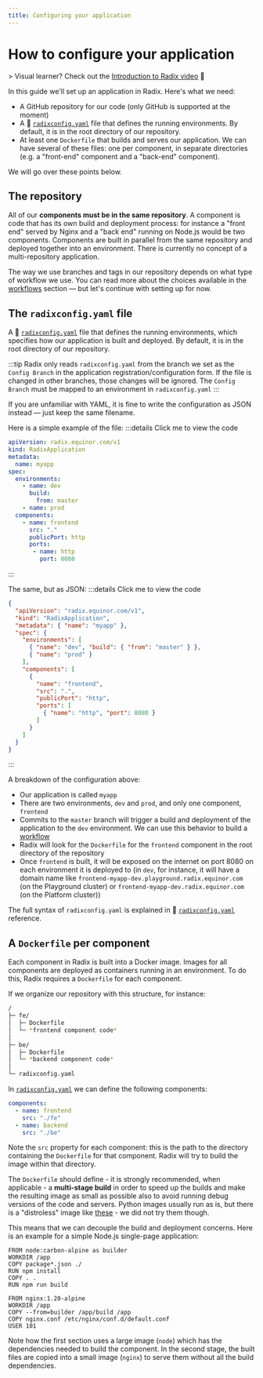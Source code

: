```yaml
---
title: Configuring your application
---
```


# How to configure your application

&gt; Visual learner? Check out the [Introduction to Radix video](https://web.microsoftstream.com/video/fa523b5c-3509-4e11-97b0-868ae499f603) 🎥

In this guide we'll set up an application in Radix. Here's what we need:

- A GitHub repository for our code (only GitHub is supported at the moment)
- A 📖 [`radixconfig.yaml`](../../references/reference-radix-config/) file that defines the running environments. By default, it is in the root directory of our repository.
- At least one `Dockerfile` that builds and serves our application. We can have several of these files: one per component, in separate directories (e.g. a "front-end" component and a "back-end" component).

We will go over these points below.

## The repository

All of our **components must be in the same repository**. A component is code that has its own build and deployment process: for instance a "front end" served by Nginx and a "back end" running on Node.js would be two components. Components are built in parallel from the same repository and deployed together into an environment. There is currently no concept of a multi-repository application.

The way we use branches and tags in our repository depends on what type of workflow we use. You can read more about the choices available in the [workflows](../workflows/) section — but let's continue with setting up for now.

## The `radixconfig.yaml` file

A 📖 [`radixconfig.yaml`](../../references/reference-radix-config/) file that defines the running environments, which specifies how our application is built and deployed. By default, it is in the root directory of our repository.

:::tip
Radix only reads `radixconfig.yaml` from the branch we set as the `Config Branch` in the application registration/configuration form. If the file is changed in other branches, those changes will be ignored. The `Config Branch` must be mapped to an environment in `radixconfig.yaml`
:::

If you are unfamiliar with YAML, it is fine to write the configuration as JSON instead — just keep the same filename.

Here is a simple example of the file:
:::details Click me to view the code

```yaml
apiVersion: radix.equinor.com/v1
kind: RadixApplication
metadata:
  name: myapp
spec:
  environments:
    - name: dev
      build:
        from: master
    - name: prod
  components:
    - name: frontend
      src: "."
      publicPort: http
      ports:
       - name: http
         port: 8080
```

:::

The same, but as JSON:
:::details Click me to view the code

```json
{
  "apiVersion": "radix.equinor.com/v1",
  "kind": "RadixApplication",
  "metadata": { "name": "myapp" },
  "spec": {
    "environments": [
      { "name": "dev", "build": { "from": "master" } },
      { "name": "prod" }
    ],
    "components": [
      {
        "name": "frontend",
        "src": ".",
        "publicPort": "http",
        "ports": [
          { "name": "http", "port": 8080 }
        ]
      }
    ]
  }
}
```

:::

A breakdown of the configuration above:

- Our application is called `myapp`
- There are two environments, `dev` and `prod`, and only one component, `frontend`
- Commits to the `master` branch will trigger a build and deployment of the application to the `dev` environment. We can use this behavior to build a [workflow](../workflows/)
- Radix will look for the `Dockerfile` for the `frontend` component in the root directory of the repository
- Once `frontend` is built, it will be exposed on the internet on port 8080 on each environment it is deployed to (in `dev`, for instance, it will have a domain name like `frontend-myapp-dev.playground.radix.equinor.com` (on the Playground cluster) or `frontend-myapp-dev.radix.equinor.com` (on the Platform cluster))

The full syntax of `radixconfig.yaml` is explained in 📖 [`radixconfig.yaml`](../../references/reference-radix-config/) reference.

## A `Dockerfile` per component

Each component in Radix is built into a Docker image. Images for all components are deployed as containers running in an environment. To do this, Radix requires a `Dockerfile` for each component.

If we organize our repository with this structure, for instance:

```sh
/
├─ fe/
│  ├─ Dockerfile
│  └─ *frontend component code*
│
├─ be/
│  ├─ Dockerfile
│  └─ *backend component code*
│
└─ radixconfig.yaml
```

In [`radixconfig.yaml`](../../references/reference-radix-config/#components) we can define the following components:

```yaml
components:
  - name: frontend
    src: "./fe"
  - name: backend
    src: "./be"
```

Note the `src` property for each component: this is the path to the directory containing the `Dockerfile` for that component. Radix will try to build the image within that directory.

The `Dockerfile` should define - it is strongly recommended, when applicable - a **multi-stage build** in order to speed up the builds and make the resulting image as small as possible  also to avoid running debug versions of the code and servers. Python images usually run as is, but there is a "distroless" image like [these](https://github.com/GoogleContainerTools/distroless#docker) - we did not try them though.

This means that we can decouple the build and deployment concerns. Here is an example for a simple Node.js single-page application:

```docker
FROM node:carbon-alpine as builder
WORKDIR /app
COPY package*.json ./
RUN npm install
COPY . .
RUN npm run build

FROM nginx:1.20-alpine
WORKDIR /app
COPY --from=builder /app/build /app
COPY nginx.conf /etc/nginx/conf.d/default.conf
USER 101
```

Note how the first section uses a large image (`node`) which has the dependencies needed to build the component. In the second stage, the built files are copied into a small image (`nginx`) to serve them without all the build dependencies.
